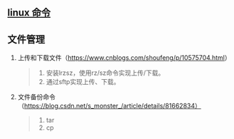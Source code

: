 ## <a href='https://www.runoob.com/linux/linux-command-manual.html'> linux 命令</a>
## 文件管理

1. 上传和下载文件（<https://www.cnblogs.com/shoufeng/p/10575704.html>）
	> 1. 安装lrzsz，使用rz/sz命令实现上传/下载。
	> 2. 通过sftp实现上传、下载。

2. 文件备份命令（https://blog.csdn.net/s_monster_/article/details/81662834）

   > 1. tar
   > 2. cp  